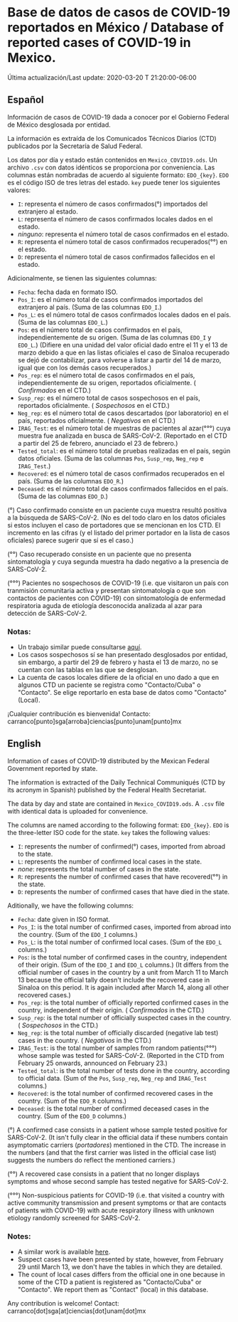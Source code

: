 # Base de datos de casos de COVID-19 reportados en México / Database of reported cases of COVID-19 in Mexico.

Última actualización/Last update: 2020-03-20 T 21:20:00-06:00

## Español
Información de casos de COVID-19 dada a conocer por el Gobierno Federal de México desglosada por entidad.

La información es extraída de los Comunicados Técnicos Diarios (CTD) publicados por la Secretaría de Salud Federal.

Los datos por día y estado están contenidos en ```Mexico_COVID19.ods```. Un archivo ```.csv``` con datos idénticos se proporciona por conveniencia.
Las columnas están nombradas de acuerdo al siguiente formato: ```EDO_{key}```. ```EDO``` es el código ISO de tres letras del estado. ```key``` puede tener los siguientes valores:

- ```I```: representa el número de casos confirmados(°) importados del extranjero al estado.
- ```L```: representa el número de casos confirmados locales dados en el estado.
- *ninguno*: representa el número total de casos confirmados en el estado.
- ```R```: representa el número total de casos confirmados recuperados(°°) en el estado.
- ```D```: representa el número total de casos confirmados fallecidos en el estado.

Adicionalmente,  se tienen las siguientes columnas:
 
- ```Fecha```: fecha dada en formato ISO.
- ```Pos_I```: es el número total de casos confirmados importados del extranjero al país. (Suma de las columnas ```EDO_I```.)
- ```Pos_L```: es el número total de casos confirmados locales dados en el país. (Suma de las columnas ```EDO_L```.)
- ```Pos```: es el número total de casos confirmados en el país, independientemente de su origen. (Suma de las columnas ```EDO_I``` y ```EDO_L```.) (Difiere en una unidad del valor oficial dado entre el 11 y el 13 de marzo debido a que en las listas oficiales el caso de Sinaloa recuperado se dejó de contabilizar, para volverse a listar a partir del 14 de marzo, igual que con los demás casos recuperados.)
- ```Pos_rep```: es el número total de casos confirmados en el país, independientemente de su origen, reportados oficialmente. ( *Confirmados* en el CTD.)
- ```Susp_rep```: es el número total de casos sospechosos en el país, reportados oficialmente. ( *Sospechosos* en el CTD.)
- ```Neg_rep```: es el número total de casos descartados (por laboratorio) en el país, reportados oficialmente. ( *Negativos* en el CTD.)
- ```IRAG_Test```: es el número total de muestras de pacientes al azar(°°°) cuya muestra fue analizada en busca de SARS-CoV-2. (Reportado en el CTD a partir del 25 de febrero, anunciado el 23 de febrero.)
- ```Tested_total```: es el número total de pruebas realizadas en el país, según datos oficiales. (Suma de las columnas ```Pos```, ```Susp_rep```, ```Neg_rep``` e ```IRAG_Test```.)
- ```Recovered```: es el número total de casos confirmados recuperados en el país. (Suma de las columnas ```EDO_R```.)
- ```Deceased```: es el número total de casos confirmados fallecidos en el país. (Suma de las columnas ```EDO_D```.)

(°) Caso confirmado consiste en un paciente cuya muestra resultó positiva a la búsqueda de SARS-CoV-2. (No es del todo claro en los datos oficiales si estos incluyen el caso de portadores que se mencionan en los CTD. El incremento en las cifras (y el listado del primer portador en la lista de casos oficiales) parece sugerir que sí es el caso.)

(°°) Caso recuperado consiste en un paciente que no presenta sintomatología y cuya segunda muestra ha dado negativo a la presencia de SARS-CoV-2.

(°°°) Pacientes no sospechosos de COVID-19 (i.e. que visitaron un país con tranmisión comunitaria activa y presentan sintomatología o que son contactos de pacientes con COVID-19) con sintomatología de enfermedad respiratoria aguda de etiología desconocida analizada al azar para detección de SARS-CoV-2.

### Notas:

- Un trabajo similar puede consultarse  [aquí](https://github.com/guzmart/covid19_mex).
- Los casos sospechosos sí se han presentado desglosados por entidad, sin embargo, a partir del 29 de febrero y hasta el 13 de marzo, no se cuentan con las tablas en las que se desglosan.
- La cuenta de casos locales difiere de la oficial en uno dado a que en algunos CTD un paciente se registra como "Contacto/Cuba" o "Contacto". Se elige reportarlo en esta base de datos como "Contacto" (Local).

¡Cualquier contribución  es bienvenida! 
Contacto: carranco[punto]sga[arroba]ciencias[punto]unam[punto]mx

## English

Information of cases of COVID-19 distributed by the Mexican Federal Government reported by state.

The information is extracted of the Daily Technical Communiqués (CTD by its acronym in Spanish) published by the Federal Health Secretariat.

The data by day and state are contained in ```Mexico_COVID19.ods```. A ```.csv``` file with identical data is uploaded for convenience.

The columns are named according to the following format: ```EDO_{key}```. ```EDO``` is the three-letter ISO code for the state. ```key``` takes the following values:

- ```I```: represents the number of confirmed(°) cases, imported from abroad to the state.
- ```L```: represents the number of confirmed local cases in the state.
- *none*: represents the total number of cases in the state.
- ```R```: represents the number of confirmed cases that have recovered(°°) in the state.
- ```D```: represents the number of confirmed cases that have died in the state.

Aditionally, we have the following columns:
 
- ```Fecha```: date given in ISO format.
- ```Pos_I```:  is the total number of confirmed cases, imported from abroad into the country. (Sum of the ```EDO_I``` columns.)
- ```Pos_L```: is the total number of confirmed local cases. (Sum of the ```EDO_L``` columns.)
- ```Pos```: is the total number of confirmed cases in the country, independent of their origin. (Sum of the ```EDO_I``` and ```EDO_L``` columns.) (It differs from the official number of cases in the country by a unit from March 11 to March 13 because the official tally doesn't include the recovered case in Sinaloa on this period. It is again included after March 14, along all other recovered cases.)
- ```Pos_rep```: is the total number of officially reported confirmed cases in the country, independent of their origin. ( *Confirmados* in the CTD.)
- ```Susp_rep```: is the total number of officially suspected cases in the country. ( *Sospechosos* in the CTD.)
- ```Neg_rep```: is the total number of officially discarded (negative lab test) cases in the country. ( *Negativos* in the CTD.)
- ```IRAG_Test```: is the total number of samples from random patients(°°°) whose sample was tested for SARS-CoV-2. (Reported in the CTD from February 25 onwards, announced on February 23.)
- ```Tested_total```: is the total number of tests done in the country, according to official data. (Sum of the ```Pos```, ```Susp_rep```, ```Neg_rep``` and ```IRAG_Test``` columns.)
- ```Recovered```: is the total number of confirmed recovered cases in the country. (Sum of the ```EDO_R``` columns.)
- ```Deceased```: is the total number of confirmed deceased cases in the country. (Sum of the ```EDO_D``` columns.)

(°) A confirmed case consists in a patient whose sample tested positive for SARS-CoV-2. (It isn't fully clear in the official data if these numbers contain asymptomatic carriers (*portadores*) mentioned in the CTD. The increase in the numbers (and that the first carrier was listed in the official case list) suggests the numbers do reflect the mentioned carriers.)

(°°) A recovered case consists in a patient that no longer displays symptoms and whose second sample has tested negative for SARS-CoV-2.

(°°°) Non-suspicious patients for COVID-19 (i.e. that visited a country with active community transmission and present symptoms or that are contacts of patients with COVID-19) with acute respiratory illness with unknown etiology randomly screened for SARS-CoV-2.

### Notes:

- A similar work is available [here](https://github.com/guzmart/covid19_mex).
- Suspect cases have been presented by state, however, from February 29 until March 13, we don't have the tables in which they are detailed.
- The count of local cases differs from the official one in one because in some of the CTD a patient is registered as "Contacto/Cuba" or "Contacto". We report them as "Contact" (local) in this database.

Any contribution is welcome!
Contact: carranco[dot]sga[at]ciencias[dot]unam[dot]mx




